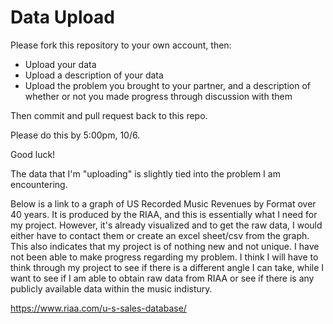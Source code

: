 # Data Upload

Please fork this repository to your own account, then:

* Upload your data 
* Upload a description of your data
* Upload the problem you brought to your partner, and a description of whether or not you made progress through discussion with them

Then commit and pull request back to this repo. 

Please do this by 5:00pm, 10/6.

Good luck!

The data that I'm "uploading" is slightly tied into the problem I am encountering. 

Below is a link to a graph of  US Recorded Music Revenues by Format over 40 years. It is produced by the RIAA, and this is essentially what I need for my project.  However, it's already visualized and to get the raw data, I would either have to contact them or create an excel sheet/csv from the graph. This also indicates that my project is of nothing new and not unique. I have not been able to make progress regarding my problem. I think I will have to think through my project to see if there is a different angle I can take, while I want to see if I am able to obtain raw data from RIAA or see if there is any publicly available data within the music indistury. 

https://www.riaa.com/u-s-sales-database/
